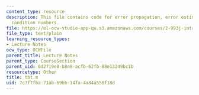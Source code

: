 ```yaml
---
content_type: resource
description: This file contains code for error propagation, error estimation, and
  condition numbers.
file: https://ol-ocw-studio-app-qa.s3.amazonaws.com/courses/2-993j-introduction-to-numerical-analysis-for-engineering-13-002j-spring-2005/7c7f7fba71ab69bb14fa4a84a550f18d_tbt.m
file_type: text/plain
learning_resource_types:
- Lecture Notes
ocw_type: OCWFile
parent_title: Lecture Notes
parent_type: CourseSection
parent_uid: 0d2719e8-b8e8-acfb-62fb-88e13249bc1b
resourcetype: Other
title: tbt.m
uid: 7c7f7fba-71ab-69bb-14fa-4a84a550f18d
---
```

